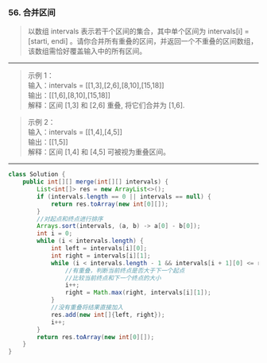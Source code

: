 ### 56. 合并区间

>以数组 intervals 表示若干个区间的集合，其中单个区间为 intervals[i] = [starti, endi] 。请你合并所有重叠的区间，并返回一个不重叠的区间数组，该数组需恰好覆盖输入中的所有区间。
***
>示例 1：  
>输入：intervals = [[1,3],[2,6],[8,10],[15,18]]  
>输出：[[1,6],[8,10],[15,18]]  
>解释：区间 [1,3] 和 [2,6] 重叠, 将它们合并为 [1,6].  

>示例 2：  
>输入：intervals = [[1,4],[4,5]]  
>输出：[[1,5]]  
>解释：区间 [1,4] 和 [4,5] 可被视为重叠区间。  
***
```java
class Solution {
    public int[][] merge(int[][] intervals) {
        List<int[]> res = new ArrayList<>();
        if (intervals.length == 0 || intervals == null) {
            return res.toArray(new int[0][]);
        }
        //对起点和终点进行排序
        Arrays.sort(intervals, (a, b) -> a[0] - b[0]);
        int i = 0;
        while (i < intervals.length) {
            int left = intervals[i][0];
            int right = intervals[i][1];
            while (i < intervals.length - 1 && intervals[i + 1][0] <= right) {
                //有重叠，判断当前终点是否大于下一个起点
                //比较当前终点和下一个终点的大小
                i++;
                right = Math.max(right, intervals[i][1]);
            }
            //没有重叠将结果直接加入
            res.add(new int[]{left, right});
            i++;
        }
        return res.toArray(new int[0][]);
    }
}
```